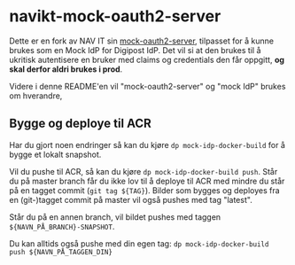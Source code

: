# navikt-mock-oauth2-server

Dette er en fork av NAV IT sin [mock-oauth2-server](https://github.com/navikt/mock-oauth2-server), tilpasset for å kunne brukes som en Mock IdP for Digipost IdP. Det vil si at den brukes til å ukritisk autentisere en bruker med claims og credentials den får oppgitt, __og skal derfor aldri brukes i prod__. 

Videre i denne README'en vil "mock-oauth2-server" og "mock IdP" brukes om hverandre, 

## Bygge og deploye til ACR

Har du gjort noen endringer så kan du kjøre `dp mock-idp-docker-build` for å bygge et lokalt snapshot.

Vil du pushe til ACR, så kan du kjøre `dp mock-idp-docker-build push`. Står du på master branch får du ikke lov til å deploye til ACR med mindre du står på en tagget commit (`git tag ${TAG}`).
Bilder som bygges og deployes fra en (git-)tagget commit på master vil også pushes med tag "latest".

Står du på en annen branch, vil bildet pushes med taggen `${NAVN_PÅ_BRANCH}-SNAPSHOT`.

Du kan alltids også pushe med din egen tag: `dp mock-idp-docker-build push ${NAVN_PÅ_TAGGEN_DIN}`
